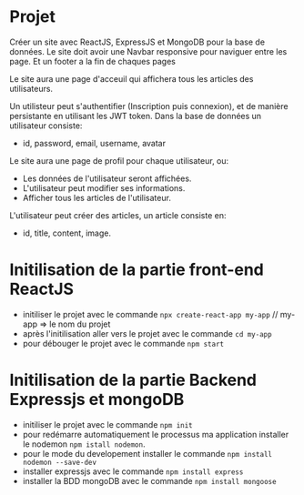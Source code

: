 # Projet

Créer un site avec ReactJS, ExpressJS et MongoDB pour la base de données.
Le site doit avoir une Navbar responsive pour naviguer entre les page.
Et un footer a la fin de chaques pages

Le site aura une page d'acceuil qui affichera tous les articles des utilisateurs.

Un utilisteur peut s'authentifier (Inscription puis connexion), et de manière persistante en utilisant les JWT token. Dans la base de données un utilisateur consiste:

- id, password, email, username, avatar

Le site aura une page de profil pour chaque utilisateur, ou:

- Les données de l'utilisateur seront affichées.
- L'utilisateur peut modifier ses informations.
- Afficher tous les articles de l'utilisateur.

L'utilisateur peut créer des articles, un article consiste en:

- id, title, content, image.

# Initilisation de la partie front-end ReactJS

- initiliser le projet avec le commande `npx create-react-app my-app` // my-app => le nom du projet
- après l'initilisation aller vers le projet avec le commande `cd my-app`
- pour débouger le projet avec le commande `npm start`

# Initilisation de la partie Backend Expressjs et mongoDB

- initiliser le projet avec le commande `npm init`
- pour redémarre automatiquement le processus ma application installer le nodemon `npm istall nodemon`.
- pour le mode du developement installer le commande `npm install nodemon --save-dev`
- installer expressjs avec le commande `npm install express`
- installer la BDD mongoDB avec le commande `npm install mongoose`
